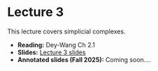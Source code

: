# Lecture 3 

This lecture covers simplicial complexes. 

- **Reading:** Dey-Wang Ch 2.1 
- **Slides:** [Lecture 3 slides](CompTop-Lec3-SimplicialComplexes.pdf) 
- **Annotated slides (Fall 2025):** Coming soon.... 
<!-- - [Lecture 1 slides - Annotated](../Annotated-Fall2025/CompTop-Lec1-IntroAndTopologyBasics-F25.pdf)  -->